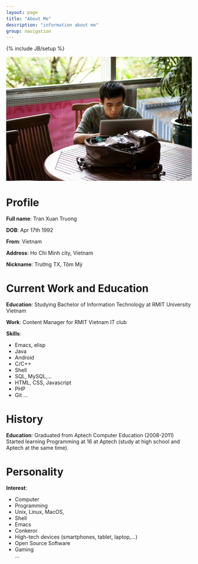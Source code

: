 ```yaml
---
layout: page
title: "About Me"
description: "information about me"
group: navigation
---
```

{% include JB/setup %}

[avatar]: /files/index/ava.JPG

![My avatar][avatar]

# Profile

**Full name**: Tran Xuan Truong  

**DOB**: Apr 17th 1992  

**From**: Vietnam  

**Address**: Ho Chi Minh city, Vietnam  

**Nickname**: Trường TX, Tôm Mỳ

# Current Work and Education

**Education**: Studying Bachelor of Information Technology at RMIT University
Vietnam

**Work**: Content Manager for RMIT Vietnam IT club

**Skills**:
* Emacs, elisp
* Java
* Android
* C/C++
* Shell
* SQL, MySQL,...
* HTML, CSS, Javascript
* PHP  
* Git
...

# History

**Education**: Graduated from Aptech Computer Education (2008-2011)  
Started learning Programming at 16 at Aptech (study at high school and Aptech at
the same time).

# Personality

**Interest**:
* Computer
* Programming
* Unix, Linux, MacOS,
* Shell
* Emacs
* Conkeror
* High-tech devices (smartphones, tablet, laptop,...)
* Open Source Software
* Gaming  
...
